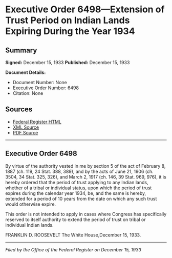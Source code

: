 # Executive Order 6498—Extension of Trust Period on Indian Lands Expiring During the Year 1934

## Summary

**Signed:** December 15, 1933
**Published:** December 15, 1933

**Document Details:**
- Document Number: None
- Executive Order Number: 6498
- Citation: None

## Sources
- [Federal Register HTML](https://www.presidency.ucsb.edu/documents/executive-order-6498-extension-trust-period-indian-lands-expiring-during-the-year-1934)
- [XML Source](None)
- [PDF Source](None)

---

## Executive Order 6498

By virtue of the authority vested in me by section 5 of the act of February 8, 1887 (ch. 119, 24 Stat. 388, 389), and by the acts of June 21, 1906 (ch. 3504, 34 Stat. 325, 326), and March 2, 1917 (ch. 146, 39 Stat. 969, 976), it is hereby ordered that the period of trust applying to any Indian lands, whether of a tribal or individual status, upon which the period of trust expires during the calendar year 1934, be, and the same is hereby, extended for a period of 10 years from the date on which any such trust would otherwise expire.

This order is not intended to apply in cases where Congress has specifically reserved to itself authority to extend the period of trust on tribal or individual Indian lands.

FRANKLIN D. ROOSEVELT
The White House,December 15, 1933.

---

*Filed by the Office of the Federal Register on December 15, 1933*

